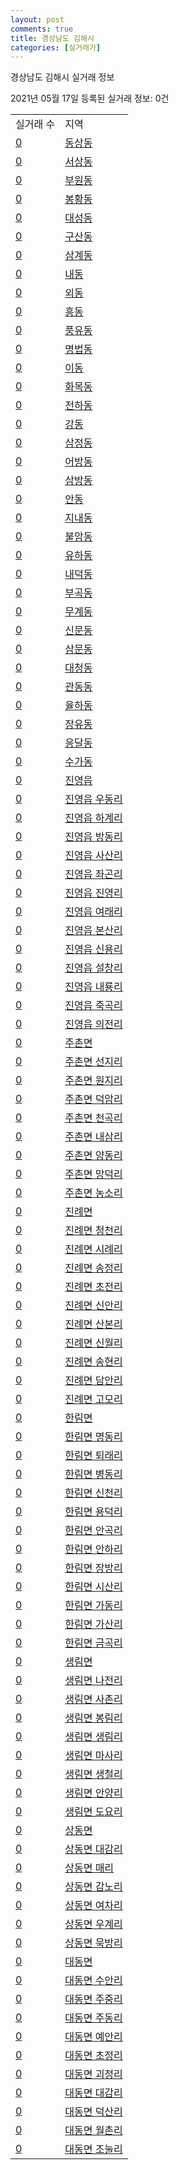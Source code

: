 ```yaml
---
layout: post
comments: true
title: 경상남도 김해시
categories: [실거래가]
---
```


경상남도 김해시 실거래 정보

2021년 05월 17일 등록된 실거래 정보: 0건


<table>
  <tr>
    <td>실거래 수</td>
    <td>지역</td>
  </tr>

  
  <tr>
    <td><a href="4825010100.html">0</a></td>
    <td><a href="4825010100.html">동상동</a></td>
  </tr>
    

  <tr>
    <td><a href="4825010200.html">0</a></td>
    <td><a href="4825010200.html">서상동</a></td>
  </tr>
    

  <tr>
    <td><a href="4825010300.html">0</a></td>
    <td><a href="4825010300.html">부원동</a></td>
  </tr>
    

  <tr>
    <td><a href="4825010400.html">0</a></td>
    <td><a href="4825010400.html">봉황동</a></td>
  </tr>
    

  <tr>
    <td><a href="4825010500.html">0</a></td>
    <td><a href="4825010500.html">대성동</a></td>
  </tr>
    

  <tr>
    <td><a href="4825010600.html">0</a></td>
    <td><a href="4825010600.html">구산동</a></td>
  </tr>
    

  <tr>
    <td><a href="4825010700.html">0</a></td>
    <td><a href="4825010700.html">삼계동</a></td>
  </tr>
    

  <tr>
    <td><a href="4825010800.html">0</a></td>
    <td><a href="4825010800.html">내동</a></td>
  </tr>
    

  <tr>
    <td><a href="4825010900.html">0</a></td>
    <td><a href="4825010900.html">외동</a></td>
  </tr>
    

  <tr>
    <td><a href="4825011000.html">0</a></td>
    <td><a href="4825011000.html">흥동</a></td>
  </tr>
    

  <tr>
    <td><a href="4825011100.html">0</a></td>
    <td><a href="4825011100.html">풍유동</a></td>
  </tr>
    

  <tr>
    <td><a href="4825011200.html">0</a></td>
    <td><a href="4825011200.html">명법동</a></td>
  </tr>
    

  <tr>
    <td><a href="4825011300.html">0</a></td>
    <td><a href="4825011300.html">이동</a></td>
  </tr>
    

  <tr>
    <td><a href="4825011400.html">0</a></td>
    <td><a href="4825011400.html">화목동</a></td>
  </tr>
    

  <tr>
    <td><a href="4825011500.html">0</a></td>
    <td><a href="4825011500.html">전하동</a></td>
  </tr>
    

  <tr>
    <td><a href="4825011600.html">0</a></td>
    <td><a href="4825011600.html">강동</a></td>
  </tr>
    

  <tr>
    <td><a href="4825011700.html">0</a></td>
    <td><a href="4825011700.html">삼정동</a></td>
  </tr>
    

  <tr>
    <td><a href="4825011800.html">0</a></td>
    <td><a href="4825011800.html">어방동</a></td>
  </tr>
    

  <tr>
    <td><a href="4825011900.html">0</a></td>
    <td><a href="4825011900.html">삼방동</a></td>
  </tr>
    

  <tr>
    <td><a href="4825012000.html">0</a></td>
    <td><a href="4825012000.html">안동</a></td>
  </tr>
    

  <tr>
    <td><a href="4825012100.html">0</a></td>
    <td><a href="4825012100.html">지내동</a></td>
  </tr>
    

  <tr>
    <td><a href="4825012200.html">0</a></td>
    <td><a href="4825012200.html">불암동</a></td>
  </tr>
    

  <tr>
    <td><a href="4825012300.html">0</a></td>
    <td><a href="4825012300.html">유하동</a></td>
  </tr>
    

  <tr>
    <td><a href="4825012400.html">0</a></td>
    <td><a href="4825012400.html">내덕동</a></td>
  </tr>
    

  <tr>
    <td><a href="4825012500.html">0</a></td>
    <td><a href="4825012500.html">부곡동</a></td>
  </tr>
    

  <tr>
    <td><a href="4825012600.html">0</a></td>
    <td><a href="4825012600.html">무계동</a></td>
  </tr>
    

  <tr>
    <td><a href="4825012700.html">0</a></td>
    <td><a href="4825012700.html">신문동</a></td>
  </tr>
    

  <tr>
    <td><a href="4825012800.html">0</a></td>
    <td><a href="4825012800.html">삼문동</a></td>
  </tr>
    

  <tr>
    <td><a href="4825012900.html">0</a></td>
    <td><a href="4825012900.html">대청동</a></td>
  </tr>
    

  <tr>
    <td><a href="4825013000.html">0</a></td>
    <td><a href="4825013000.html">관동동</a></td>
  </tr>
    

  <tr>
    <td><a href="4825013100.html">0</a></td>
    <td><a href="4825013100.html">율하동</a></td>
  </tr>
    

  <tr>
    <td><a href="4825013200.html">0</a></td>
    <td><a href="4825013200.html">장유동</a></td>
  </tr>
    

  <tr>
    <td><a href="4825013300.html">0</a></td>
    <td><a href="4825013300.html">응달동</a></td>
  </tr>
    

  <tr>
    <td><a href="4825013400.html">0</a></td>
    <td><a href="4825013400.html">수가동</a></td>
  </tr>
    

  <tr>
    <td><a href="4825025000.html">0</a></td>
    <td><a href="4825025000.html">진영읍</a></td>
  </tr>
    

  <tr>
    <td><a href="4825025021.html">0</a></td>
    <td><a href="4825025021.html">진영읍 우동리</a></td>
  </tr>
    

  <tr>
    <td><a href="4825025022.html">0</a></td>
    <td><a href="4825025022.html">진영읍 하계리</a></td>
  </tr>
    

  <tr>
    <td><a href="4825025023.html">0</a></td>
    <td><a href="4825025023.html">진영읍 방동리</a></td>
  </tr>
    

  <tr>
    <td><a href="4825025024.html">0</a></td>
    <td><a href="4825025024.html">진영읍 사산리</a></td>
  </tr>
    

  <tr>
    <td><a href="4825025025.html">0</a></td>
    <td><a href="4825025025.html">진영읍 좌곤리</a></td>
  </tr>
    

  <tr>
    <td><a href="4825025026.html">0</a></td>
    <td><a href="4825025026.html">진영읍 진영리</a></td>
  </tr>
    

  <tr>
    <td><a href="4825025027.html">0</a></td>
    <td><a href="4825025027.html">진영읍 여래리</a></td>
  </tr>
    

  <tr>
    <td><a href="4825025028.html">0</a></td>
    <td><a href="4825025028.html">진영읍 본산리</a></td>
  </tr>
    

  <tr>
    <td><a href="4825025029.html">0</a></td>
    <td><a href="4825025029.html">진영읍 신용리</a></td>
  </tr>
    

  <tr>
    <td><a href="4825025030.html">0</a></td>
    <td><a href="4825025030.html">진영읍 설창리</a></td>
  </tr>
    

  <tr>
    <td><a href="4825025031.html">0</a></td>
    <td><a href="4825025031.html">진영읍 내룡리</a></td>
  </tr>
    

  <tr>
    <td><a href="4825025032.html">0</a></td>
    <td><a href="4825025032.html">진영읍 죽곡리</a></td>
  </tr>
    

  <tr>
    <td><a href="4825025033.html">0</a></td>
    <td><a href="4825025033.html">진영읍 의전리</a></td>
  </tr>
    

  <tr>
    <td><a href="4825032000.html">0</a></td>
    <td><a href="4825032000.html">주촌면</a></td>
  </tr>
    

  <tr>
    <td><a href="4825032021.html">0</a></td>
    <td><a href="4825032021.html">주촌면 선지리</a></td>
  </tr>
    

  <tr>
    <td><a href="4825032022.html">0</a></td>
    <td><a href="4825032022.html">주촌면 원지리</a></td>
  </tr>
    

  <tr>
    <td><a href="4825032023.html">0</a></td>
    <td><a href="4825032023.html">주촌면 덕암리</a></td>
  </tr>
    

  <tr>
    <td><a href="4825032024.html">0</a></td>
    <td><a href="4825032024.html">주촌면 천곡리</a></td>
  </tr>
    

  <tr>
    <td><a href="4825032025.html">0</a></td>
    <td><a href="4825032025.html">주촌면 내삼리</a></td>
  </tr>
    

  <tr>
    <td><a href="4825032026.html">0</a></td>
    <td><a href="4825032026.html">주촌면 양동리</a></td>
  </tr>
    

  <tr>
    <td><a href="4825032027.html">0</a></td>
    <td><a href="4825032027.html">주촌면 망덕리</a></td>
  </tr>
    

  <tr>
    <td><a href="4825032028.html">0</a></td>
    <td><a href="4825032028.html">주촌면 농소리</a></td>
  </tr>
    

  <tr>
    <td><a href="4825033000.html">0</a></td>
    <td><a href="4825033000.html">진례면</a></td>
  </tr>
    

  <tr>
    <td><a href="4825033021.html">0</a></td>
    <td><a href="4825033021.html">진례면 청천리</a></td>
  </tr>
    

  <tr>
    <td><a href="4825033022.html">0</a></td>
    <td><a href="4825033022.html">진례면 시례리</a></td>
  </tr>
    

  <tr>
    <td><a href="4825033023.html">0</a></td>
    <td><a href="4825033023.html">진례면 송정리</a></td>
  </tr>
    

  <tr>
    <td><a href="4825033024.html">0</a></td>
    <td><a href="4825033024.html">진례면 초전리</a></td>
  </tr>
    

  <tr>
    <td><a href="4825033025.html">0</a></td>
    <td><a href="4825033025.html">진례면 신안리</a></td>
  </tr>
    

  <tr>
    <td><a href="4825033026.html">0</a></td>
    <td><a href="4825033026.html">진례면 산본리</a></td>
  </tr>
    

  <tr>
    <td><a href="4825033027.html">0</a></td>
    <td><a href="4825033027.html">진례면 신월리</a></td>
  </tr>
    

  <tr>
    <td><a href="4825033028.html">0</a></td>
    <td><a href="4825033028.html">진례면 송현리</a></td>
  </tr>
    

  <tr>
    <td><a href="4825033029.html">0</a></td>
    <td><a href="4825033029.html">진례면 담안리</a></td>
  </tr>
    

  <tr>
    <td><a href="4825033030.html">0</a></td>
    <td><a href="4825033030.html">진례면 고모리</a></td>
  </tr>
    

  <tr>
    <td><a href="4825034000.html">0</a></td>
    <td><a href="4825034000.html">한림면</a></td>
  </tr>
    

  <tr>
    <td><a href="4825034021.html">0</a></td>
    <td><a href="4825034021.html">한림면 명동리</a></td>
  </tr>
    

  <tr>
    <td><a href="4825034022.html">0</a></td>
    <td><a href="4825034022.html">한림면 퇴래리</a></td>
  </tr>
    

  <tr>
    <td><a href="4825034023.html">0</a></td>
    <td><a href="4825034023.html">한림면 병동리</a></td>
  </tr>
    

  <tr>
    <td><a href="4825034024.html">0</a></td>
    <td><a href="4825034024.html">한림면 신천리</a></td>
  </tr>
    

  <tr>
    <td><a href="4825034025.html">0</a></td>
    <td><a href="4825034025.html">한림면 용덕리</a></td>
  </tr>
    

  <tr>
    <td><a href="4825034026.html">0</a></td>
    <td><a href="4825034026.html">한림면 안곡리</a></td>
  </tr>
    

  <tr>
    <td><a href="4825034027.html">0</a></td>
    <td><a href="4825034027.html">한림면 안하리</a></td>
  </tr>
    

  <tr>
    <td><a href="4825034028.html">0</a></td>
    <td><a href="4825034028.html">한림면 장방리</a></td>
  </tr>
    

  <tr>
    <td><a href="4825034029.html">0</a></td>
    <td><a href="4825034029.html">한림면 시산리</a></td>
  </tr>
    

  <tr>
    <td><a href="4825034030.html">0</a></td>
    <td><a href="4825034030.html">한림면 가동리</a></td>
  </tr>
    

  <tr>
    <td><a href="4825034031.html">0</a></td>
    <td><a href="4825034031.html">한림면 가산리</a></td>
  </tr>
    

  <tr>
    <td><a href="4825034032.html">0</a></td>
    <td><a href="4825034032.html">한림면 금곡리</a></td>
  </tr>
    

  <tr>
    <td><a href="4825035000.html">0</a></td>
    <td><a href="4825035000.html">생림면</a></td>
  </tr>
    

  <tr>
    <td><a href="4825035021.html">0</a></td>
    <td><a href="4825035021.html">생림면 나전리</a></td>
  </tr>
    

  <tr>
    <td><a href="4825035022.html">0</a></td>
    <td><a href="4825035022.html">생림면 사촌리</a></td>
  </tr>
    

  <tr>
    <td><a href="4825035023.html">0</a></td>
    <td><a href="4825035023.html">생림면 봉림리</a></td>
  </tr>
    

  <tr>
    <td><a href="4825035024.html">0</a></td>
    <td><a href="4825035024.html">생림면 생림리</a></td>
  </tr>
    

  <tr>
    <td><a href="4825035025.html">0</a></td>
    <td><a href="4825035025.html">생림면 마사리</a></td>
  </tr>
    

  <tr>
    <td><a href="4825035026.html">0</a></td>
    <td><a href="4825035026.html">생림면 생철리</a></td>
  </tr>
    

  <tr>
    <td><a href="4825035027.html">0</a></td>
    <td><a href="4825035027.html">생림면 안양리</a></td>
  </tr>
    

  <tr>
    <td><a href="4825035028.html">0</a></td>
    <td><a href="4825035028.html">생림면 도요리</a></td>
  </tr>
    

  <tr>
    <td><a href="4825036000.html">0</a></td>
    <td><a href="4825036000.html">상동면</a></td>
  </tr>
    

  <tr>
    <td><a href="4825036021.html">0</a></td>
    <td><a href="4825036021.html">상동면 대감리</a></td>
  </tr>
    

  <tr>
    <td><a href="4825036022.html">0</a></td>
    <td><a href="4825036022.html">상동면 매리</a></td>
  </tr>
    

  <tr>
    <td><a href="4825036023.html">0</a></td>
    <td><a href="4825036023.html">상동면 감노리</a></td>
  </tr>
    

  <tr>
    <td><a href="4825036024.html">0</a></td>
    <td><a href="4825036024.html">상동면 여차리</a></td>
  </tr>
    

  <tr>
    <td><a href="4825036025.html">0</a></td>
    <td><a href="4825036025.html">상동면 우계리</a></td>
  </tr>
    

  <tr>
    <td><a href="4825036026.html">0</a></td>
    <td><a href="4825036026.html">상동면 묵방리</a></td>
  </tr>
    

  <tr>
    <td><a href="4825037000.html">0</a></td>
    <td><a href="4825037000.html">대동면</a></td>
  </tr>
    

  <tr>
    <td><a href="4825037021.html">0</a></td>
    <td><a href="4825037021.html">대동면 수안리</a></td>
  </tr>
    

  <tr>
    <td><a href="4825037022.html">0</a></td>
    <td><a href="4825037022.html">대동면 주중리</a></td>
  </tr>
    

  <tr>
    <td><a href="4825037023.html">0</a></td>
    <td><a href="4825037023.html">대동면 주동리</a></td>
  </tr>
    

  <tr>
    <td><a href="4825037024.html">0</a></td>
    <td><a href="4825037024.html">대동면 예안리</a></td>
  </tr>
    

  <tr>
    <td><a href="4825037025.html">0</a></td>
    <td><a href="4825037025.html">대동면 초정리</a></td>
  </tr>
    

  <tr>
    <td><a href="4825037026.html">0</a></td>
    <td><a href="4825037026.html">대동면 괴정리</a></td>
  </tr>
    

  <tr>
    <td><a href="4825037027.html">0</a></td>
    <td><a href="4825037027.html">대동면 대감리</a></td>
  </tr>
    

  <tr>
    <td><a href="4825037028.html">0</a></td>
    <td><a href="4825037028.html">대동면 덕산리</a></td>
  </tr>
    

  <tr>
    <td><a href="4825037029.html">0</a></td>
    <td><a href="4825037029.html">대동면 월촌리</a></td>
  </tr>
    

  <tr>
    <td><a href="4825037030.html">0</a></td>
    <td><a href="4825037030.html">대동면 조눌리</a></td>
  </tr>
    


</table>
    